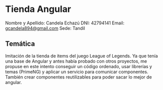 # Tienda Angular

Nombre y Apellido: Candela Echazú
DNI: 42794141
Email: gcandela894@gmail.com
Sede: Tandil

## Temática

Imitación de la tienda de items del juego League of Legends. 
Ya que tenía una base de Angular y antes había probado con otros proyectos, me propuse en este intento conseguir un código ordenado, usar librerías y temas (PrimeNG) 
y aplicar un servicio para comunicar componentes. También crear componentes reutilizables para poder sacar lo mejor de angular. 

